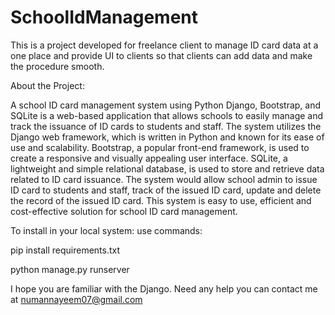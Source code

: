 # SchoolIdManagement
This is a project developed for freelance client to manage ID card data at a one place and provide UI to clients so that clients can add data and make the procedure smooth.



About the Project:

A school ID card management system using Python Django, Bootstrap, and SQLite is a web-based application that allows schools to easily manage and track the issuance of ID cards to students and staff. The system utilizes the Django web framework,
which is written in Python and known for its ease of use and scalability. Bootstrap, a popular front-end framework, is used to create a responsive and visually appealing user interface. SQLite, a lightweight and simple relational database, is used to store and retrieve data related to ID card issuance. The system would allow school admin to issue ID card to students and staff, 
track of the issued ID card, update and delete the record of the issued ID card. This system is easy to use, efficient and cost-effective solution for school ID card management.



To install in your local system:
 use commands:
 
 pip install requirements.txt
 
 python manage.py runserver
 
 I hope you are familiar with the Django. Need any help you can contact me at numannayeem07@gmail.com
